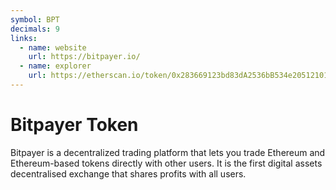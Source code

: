 ```yaml
---
symbol: BPT
decimals: 9
links:
  - name: website
    url: https://bitpayer.io/
  - name: explorer
    url: https://etherscan.io/token/0x283669123bd83dA2536bB534e20512101c18E5D8
---
```


# Bitpayer Token

Bitpayer is a decentralized trading platform that lets you trade Ethereum and Ethereum-based tokens directly with other users. It is the first digital assets decentralised exchange that shares profits with all users.

